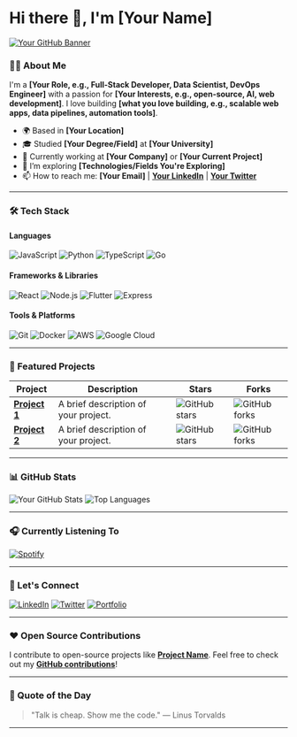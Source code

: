 # Hi there 👋, I'm [Your Name]

[![Your GitHub Banner](https://via.placeholder.com/1200x300/000000/FFFFFF?text=Your+GitHub+Banner)](https://yourportfolio.com)

### 👨‍💻 About Me
I'm a **[Your Role, e.g., Full-Stack Developer, Data Scientist, DevOps Engineer]** with a passion for **[Your Interests, e.g., open-source, AI, web development]**. I love building **[what you love building, e.g., scalable web apps, data pipelines, automation tools]**.

- 🌍 Based in **[Your Location]**
- 🎓 Studied **[Your Degree/Field]** at **[Your University]**
- 💼 Currently working at **[Your Company]** or **[Your Current Project]**
- 🔭 I’m exploring **[Technologies/Fields You're Exploring]**
- 📫 How to reach me: **[Your Email]** | **[Your LinkedIn](https://linkedin.com/in/yourprofile)** | **[Your Twitter](https://twitter.com/yourhandle)**

---

### 🛠️ Tech Stack

#### Languages
![JavaScript](https://img.shields.io/badge/-JavaScript-F7DF1E?style=flat&logo=javascript&logoColor=black)
![Python](https://img.shields.io/badge/-Python-3776AB?style=flat&logo=python&logoColor=white)
![TypeScript](https://img.shields.io/badge/-TypeScript-007ACC?style=flat&logo=typescript&logoColor=white)
![Go](https://img.shields.io/badge/-Go-00ADD8?style=flat&logo=go&logoColor=white)

#### Frameworks & Libraries
![React](https://img.shields.io/badge/-React-61DAFB?style=flat&logo=react&logoColor=black)
![Node.js](https://img.shields.io/badge/-Node.js-339933?style=flat&logo=node.js&logoColor=white)
![Flutter](https://img.shields.io/badge/-Flutter-02569B?style=flat&logo=flutter&logoColor=white)
![Express](https://img.shields.io/badge/-Express-000000?style=flat&logo=express&logoColor=white)

#### Tools & Platforms
![Git](https://img.shields.io/badge/-Git-F05032?style=flat&logo=git&logoColor=white)
![Docker](https://img.shields.io/badge/-Docker-2496ED?style=flat&logo=docker&logoColor=white)
![AWS](https://img.shields.io/badge/-AWS-232F3E?style=flat&logo=amazon-aws&logoColor=white)
![Google Cloud](https://img.shields.io/badge/-Google_Cloud-4285F4?style=flat&logo=google-cloud&logoColor=white)

---

### 🚀 Featured Projects

| Project | Description | Stars | Forks |
|---------|-------------|-------|-------|
| **[Project 1](https://github.com/yourusername/project1)** | A brief description of your project. | ![GitHub stars](https://img.shields.io/github/stars/yourusername/project1?style=social) | ![GitHub forks](https://img.shields.io/github/forks/yourusername/project1?style=social) |
| **[Project 2](https://github.com/yourusername/project2)** | A brief description of your project. | ![GitHub stars](https://img.shields.io/github/stars/yourusername/project2?style=social) | ![GitHub forks](https://img.shields.io/github/forks/yourusername/project2?style=social) |

---

### 📊 GitHub Stats

![Your GitHub Stats](https://github-readme-stats.vercel.app/api?username=yourusername&show_icons=true&theme=radical)
![Top Languages](https://github-readme-stats.vercel.app/api/top-langs/?username=yourusername&layout=compact&theme=radical)

---

### 🎧 Currently Listening To

[![Spotify](https://novatorem-kyzbk7wxlbardiesel.vercel.app/api/spotify)](https://open.spotify.com/user/yourspotifyid)

---

### 🔗 Let's Connect

[![LinkedIn](https://img.shields.io/badge/-LinkedIn-0077B5?style=flat&logo=linkedin&logoColor=white)](https://linkedin.com/in/yourprofile)
[![Twitter](https://img.shields.io/badge/-Twitter-1DA1F2?style=flat&logo=twitter&logoColor=white)](https://twitter.com/yourhandle)
[![Portfolio](https://img.shields.io/badge/-Portfolio-000000?style=flat&logo=about.me&logoColor=white)](https://yourportfolio.com)

---

### ❤️ Open Source Contributions
I contribute to open-source projects like **[Project Name](https://github.com/project/repo)**. Feel free to check out my **[GitHub contributions](https://github.com/yourusername)**!

---

### 💬 Quote of the Day
> "Talk is cheap. Show me the code." — Linus Torvalds

---
